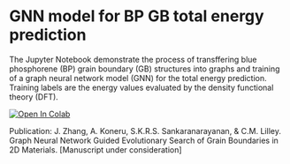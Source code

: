 # GNN model for BP GB total energy prediction
The Jupyter Notebook demonstrate the process of transffering blue phosphorene (BP) grain boundary (GB) structures into graphs and training of a graph neural network model (GNN) for the total energy prediction. Training labels are the energy values evaluated by the density functional theory (DFT).

[![Open In Colab](https://colab.research.google.com/assets/colab-badge.svg)](https://colab.research.google.com/github/JannarZ/gnn_bp_gb_dft/blob/main/gnn_model_for_predicting_grain_boundaries_in_blue_phosphorene_dft.ipynb)

Publication: J. Zhang, A. Koneru, S.K.R.S. Sankaranarayanan, & C.M. Lilley. Graph Neural Network Guided Evolutionary Search of Grain Boundaries in 2D Materials. [Manuscript under consideration]
